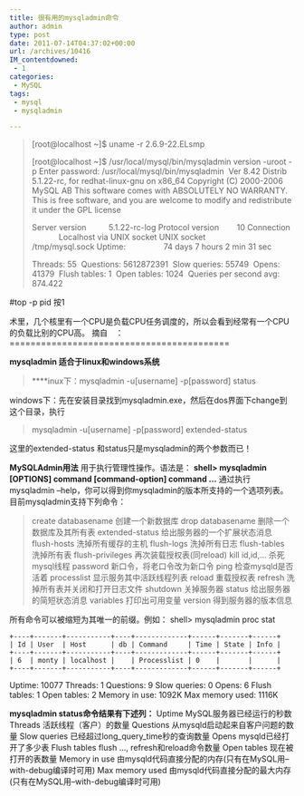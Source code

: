 ```yaml
---
title: 很有用的mysqladmin命令
author: admin
type: post
date: 2011-07-14T04:37:02+00:00
url: /archives/10416
IM_contentdowned:
 - 1
categories:
 - MySQL
tags:
 - mysql
 - mysqladmin

---
```

> [root@localhost ~]$ uname -r
> 2.6.9-22.ELsmp
>
> [root@localhost ~]$ /usr/local/mysql/bin/mysqladmin version -uroot -p
> Enter password:
> /usr/local/mysql/bin/mysqladmin  Ver 8.42 Distrib 5.1.22-rc, for redhat-linux-gnu on x86_64
> Copyright (C) 2000-2006 MySQL AB
> This software comes with ABSOLUTELY NO WARRANTY. This is free software,
> and you are welcome to modify and redistribute it under the GPL license
>
> Server version          5.1.22-rc-log
> Protocol version        10
> Connection              Localhost via UNIX socket
> UNIX socket             /tmp/mysql.sock
> Uptime:                 74 days 7 hours 2 min 31 sec
>
> Threads: 55  Questions: 5612872391  Slow queries: 55749  Opens: 41379  Flush tables: 1  Open tables: 1024  Queries per second avg: 874.422

#top -p pid
按1

术里，几个核里有一个CPU是负载CPU任务调度的，所以会看到经常有一个CPU的负载比别的CPU高。
摘自　：==========================================

**mysqladmin 适合于linux和windows系统**

> ****inux下：mysqladmin -u[username] -p[password] status

windows下：先在安装目录找到mysqladmin.exe，然后在dos界面下change到这个目录，执行

> mysqladmin -u[username] -p[password] extended-status

这里的extended-status 和status只是mysqladmin的两个参数而已！

**MySQLAdmin用法**
用于执行管理性操作。语法是：
**shell> mysqladmin [OPTIONS] command [command-option] command …**
通过执行mysqladmin –help，你可以得到你mysqladmin的版本所支持的一个选项列表。
目前mysqladmin支持下列命令：

> create databasename 创建一个新数据库
> drop databasename 删除一个数据库及其所有表
> extended-status 给出服务器的一个扩展状态消息
> flush-hosts 洗掉所有缓存的主机
> flush-logs 洗掉所有日志
> flush-tables 洗掉所有表
> flush-privileges 再次装载授权表(同reload)
> kill id,id,… 杀死mysql线程
> password 新口令，将老口令改为新口令
> ping 检查mysqld是否活着
> processlist 显示服务其中活跃线程列表
> reload 重载授权表
> refresh 洗掉所有表并关闭和打开日志文件
> shutdown 关掉服务器
> status 给出服务器的简短状态消息
> variables 打印出可用变量
> version 得到服务器的版本信息

所有命令可以被缩短为其唯一的前缀。例如：
shell> mysqladmin proc stat

```
+----+-------+-----------+----+-------------+------+-------+------+
| Id | User  | Host      | db | Command     | Time | State | Info |
+----+-------+-----------+----+-------------+------+-------+------+
| 6  | monty | localhost |    | Processlist | 0    |       |      |
+----+-------+-----------+----+-------------+------+-------+------+
```

Uptime: 10077 Threads: 1 Questions: 9 Slow queries: 0 Opens: 6 Flush tables: 1
Open tables: 2 Memory in use: 1092K Max memory used: 1116K

**mysqladmin status命令结果有下述列：**
Uptime MySQL服务器已经运行的秒数
Threads 活跃线程（客户）的数量
Questions 从mysqld启动起来自客户问题的数量
Slow queries 已经超过long\_query\_time秒的查询数量
Opens mysqld已经打开了多少表
Flush tables flush …, refresh和reload命令数量
Open tables 现在被打开的表数量
Memory in use 由mysqld代码直接分配的内存(只有在MySQL用–with-debug编译时可用)
Max memory used 由mysqld代码直接分配的最大内存(只有在MySQL用–with-debug编译时可用)